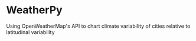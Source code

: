 # WeatherPy
Using OpenWeatherMap's API to chart climate variability of cities relative to latitudinal variability
